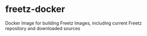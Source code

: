 # freetz-docker
Docker Image for building Freetz Images, including current Freetz repository and downloaded sources
